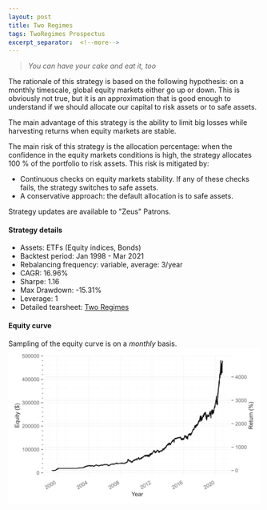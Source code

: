 ```yaml
---
layout: post
title: Two Regimes
tags: TwoRegimes Prospectus
excerpt_separator:  <!--more-->
---
```


> _You can have your cake and eat it, too_

The rationale of this strategy is based on the following hypothesis: on a monthly timescale, global equity markets either go up or down. This is obviously not true, but it is an approximation that is good enough to understand if we should allocate our capital to risk assets or to safe assets.

The main advantage of this strategy is the ability to limit big losses while harvesting returns when equity markets are stable.

The main risk of this strategy is the allocation percentage: when the confidence in the equity markets conditions is high, the strategy allocates 100 % of the portfolio to risk assets. This risk is mitigated by:
* Continuous checks on equity markets stability. If any of these checks fails, the strategy switches to safe assets.
* A conservative approach: the default allocation is to safe assets.

Strategy updates are available to "Zeus" Patrons.

#### Strategy details
* Assets: ETFs (Equity indices, Bonds)
* Backtest period: Jan 1998 - Mar 2021
* Rebalancing frequency: variable, average: 3/year
* CAGR: 16.96%
* Sharpe: 1.16
* Max Drawdown: -15.31%
* Leverage: 1
* Detailed tearsheet: [Two Regimes](/tearsheets/two_regimes.html)

#### Equity curve
Sampling of the equity curve is on a _monthly_ basis.
![Two Regimes](/images/two_regimes.svg)
